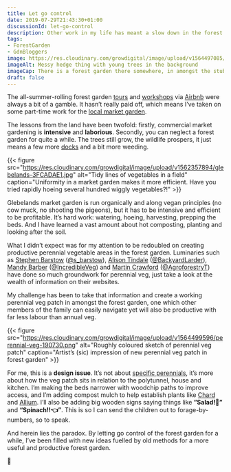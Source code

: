 ```yaml
---
title: Let go control
date: 2019-07-29T21:43:30+01:00
discussionId: let-go-control
description: Other work in my life has meant a slow down in the forest garden but the trees still grow and the wildlife prospers. Letting go can be a hard but necessary lesson.
tags: 
- ForestGarden
- GdnBloggers
image: https://res.cloudinary.com/growdigital/image/upload/v1564497085/bluebeanborder-7C8993FA.jpg
imageAlt: Messy hedge thing with young trees in the background
imageCap: There is a forest garden there somewhere, in amongst the stubbly growth
draft: false
---
```


The all-summer-rolling forest garden [tours](https://www.forestgarden.wales/tour/) and [workshops](https://www.forestgarden.wales/workshop/) via [Airbnb](https://www.airbnb.co.uk/users/show/233536194) were always a bit of a gamble. It hasn’t really paid off, which  means I’ve taken on some part-time work for the [local market garden](http://glebelandsmarketgarden.co.uk).

The lessons from the land have been twofold: firstly, commercial market gardening is **intensive** and **laborious**. Secondly, you can neglect a forest garden for quite a while. The trees still grow, the wildlife prospers, it just means a few more [docks](https://en.wikipedia.org/wiki/Rumex) and a bit more weeding.

{{< figure src="https://res.cloudinary.com/growdigital/image/upload/v1562357894/glebelands-3FCADAE1.jpg" alt="Tidy lines of vegetables in a field" caption="Uniformity in a market garden makes it more efficient. Have you tried rapidly hoeing several hundred wiggly vegetables?!" >}}

Glebelands market garden is run organically and along vegan principles (no cow muck, no shooting the pigeons), but it has to be intensive and efficient to be profitable. It’s hard work: watering, hoeing, harvesting, prepping the beds. And I have learned a vast amount about hot composting, planting and looking after the soil. 

What I didn’t expect was for my attention to be redoubled on creating productive perennial vegetable areas in the forest garden. Luminaries such as [Stephen Barstow](http://www.edimentals.com/blog/) ([@s_barstow](https://mobile.twitter.com/s_barstow)), [Alison Tindale](https://backyardlarder.co.uk) ([@BackyardLarder](https://mobile.twitter.com/BackyardLarder)), [Mandy Barber](https://www.incrediblevegetables.co.uk) ([@IncredibleVeg](https://mobile.twitter.com/IncredibleVeg)) and [Martin Crawford](https://www.agroforestry.co.uk) ([@AgroforestryT](https://mobile.twitter.com/AgroforestryT)) have done so much groundwork for perennial veg, just take a look at the wealth of information on their websites. 

My challenge has been to take that information and create a working perennial veg patch in amongst the forest garden, one which other members of the family can easily navigate yet will also be productive with far less labour than annual veg. 

{{< figure src="https://res.cloudinary.com/growdigital/image/upload/v1564499596/perennial-veg-190730.png" alt="Roughly coloured sketch of perennial veg patch" caption="Artist’s (sic) impression of new perennial veg patch in forest garden" >}}

For me, this is a **design issue**. It’s not about [specific perennials](https://www.forestgarden.wales/blog/perennial-vegetable-alternatives/), it’s more about how the veg patch sits in relation to the polytunnel, house and kitchen. I’m making the beds narrower with woodchip paths to improve access, and I’m adding compost mulch to help establish plants like [Chard](https://en.wikipedia.org/wiki/Chard) and [Allium](https://en.wikipedia.org/wiki/Allium). I’ll also be adding big wooden signs saying things like **”Salad!👀”** and **“Spinach!!👈”**. This is so I can send the children out to forage-by-numbers, so to speak.

And herein lies the paradox. By letting go control of the forest garden for a while, I’ve been filled with new ideas fuelled by old methods for a more useful and productive forest garden.

🙂
